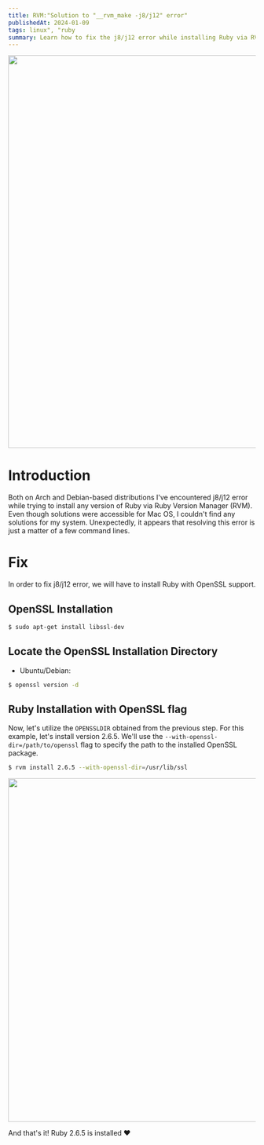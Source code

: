 ```yaml
---
title: RVM:"Solution to "__rvm_make -j8/j12" error"
publishedAt: 2024-01-09
tags: linux", "ruby
summary: Learn how to fix the j8/j12 error while installing Ruby via RVM on Linux systems.
---
```


<img src="https://i.imgur.com/htR5R62.png" width="800px"/>

# Introduction

Both on Arch and Debian-based distributions I've encountered j8/j12 error while trying to install any version of Ruby via Ruby Version Manager (RVM). Even though solutions were accessible for Mac OS, I couldn't find any solutions for my system. Unexpectedly, it appears that resolving this error is just a matter of a few command lines.

# Fix

In order to fix j8/j12 error, we will have to install Ruby with OpenSSL support.

## OpenSSL Installation

```bash
$ sudo apt-get install libssl-dev
```

## Locate the OpenSSL Installation Directory

- Ubuntu/Debian:

```bash
$ openssl version -d
```

## Ruby Installation with OpenSSL flag

Now, let's utilize the `OPENSSLDIR` obtained from the previous step. For this example, let's install version 2.6.5. We'll use the `--with-openssl-dir=/path/to/openssl` flag to specify the path to the installed OpenSSL package.

```bash
$ rvm install 2.6.5 --with-openssl-dir=/usr/lib/ssl
```

<img src="https://i.imgur.com/y54q2iA.png" width="700px"/>

And that's it! Ruby 2.6.5 is installed ❤
